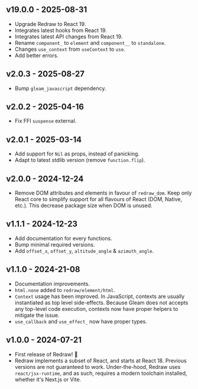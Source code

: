 ## v19.0.0 - 2025-08-31

- Upgrade Redraw to React 19.
- Integrates latest hooks from React 19.
- Integrates latest API changes from React 19.
- Rename `component_` to `element` and `component__` to `standalone`.
- Changes `use_context` from `useContext` to `use`.
- Add better errors.

## v2.0.3 - 2025-08-27

- Bump `gleam_javascript` dependency.

## v2.0.2 - 2025-04-16

- Fix FFI `suspense` external.

## v2.0.1 - 2025-03-14

- Add support for `Nil` as props, instead of panicking.
- Adapt to latest stdlib version (remove `function.flip`).

## v2.0.0 - 2024-12-24

- Remove DOM attributes and elements in favour of `redraw_dom`. Keep only React
  core to simplify support for all flavours of React (DOM, Native, etc.). This
  decrease package size when DOM is unused.

## v1.1.1 - 2024-12-23

- Add documentation for every functions.
- Bump minimal required versions.
- Add `offset_x`, `offset_y`, `altitude_angle` & `azimuth_angle`.

## v1.1.0 - 2024-21-08

- Documentation improvements.
- `html.none` added to `redraw/element/html`.
- `Context` usage has been improved. In JavaScript, contexts are usually
  instantiated as top level side-effects. Because Gleam does not accepts any
  top-level code execution, contexts now have proper helpers to mitigate the
  issue.
- `use_callback` and `use_effect_` now have proper types.

## v1.0.0 - 2024-07-21

- First release of Redraw! 🎉
- Redraw implements a subset of React, and starts at React 18. Previous versions
  are not guaranteed to work. Under-the-hood, Redraw uses `react/jsx-runtime`,
  and as such, requires a modern toolchain installed, whether it's Next.js or
  Vite.
